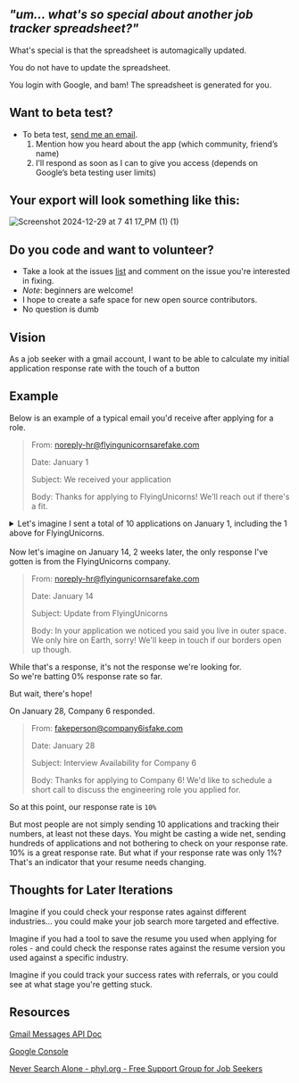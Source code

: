 ## _"um... what's so special about another job tracker spreadsheet?"_

What's special is that the spreadsheet is automagically updated.

You do not have to update the spreadsheet.

You login with Google, and bam! The spreadsheet is generated for you.

## Want to beta test? 

- To beta test, [send me an email](mailto:jobbathehuntt@gmail.com?subject=Jobba%20The%20Huntt%20Installation%20Instructions&body=Subscribe).
    1. Mention how you heard about the app (which community, friend’s name)
    2. I’ll respond as soon as I can to give you access (depends on Google’s beta testing user limits)

## Your export will look something like this:

![Screenshot 2024-12-29 at 7 41 17_PM (1) (1)](https://github.com/user-attachments/assets/951ae900-c875-4745-9d4b-ac77d313d281)

## Do you code and want to volunteer?
- Take a look at the issues [list](https://github.com/lnovitz/jobseeker-analytics/issues) and comment on the issue you're interested in fixing.
- _Note_: beginners are welcome!
- I hope to create a safe space for new open source contributors.
- No question is dumb

## Vision

As a job seeker with a gmail account, I want to be able to calculate  my initial application response rate with the touch of a button

## Example

Below is an example of a typical email you'd receive after applying for a role.

> From: noreply-hr@flyingunicornsarefake.com
>
> Date: January 1
> 
> Subject: We received your application
> 
> Body: Thanks for applying to FlyingUnicorns! We'll reach out if there's a fit.


<details>
<summary>Let's imagine I sent a total of 10 applications on January 1, including the 1 above for FlyingUnicorns.
</summary>

> From: noreply-hr@company1isfake.com
>
> Date: January 1
> 
> Subject: We received your application
> 
> Body: Thanks for applying to Company 1! We'll reach out if there's a fit.

> From: noreply-hr@company2isfake.com
>
> Date: January 1
> 
> Subject: We received your application
> 
> Body: Thanks for applying to Company 2! We'll reach out if there's a fit.

> From: noreply-hr@company3isfake.com
>
> Date: January 1
> 
> Subject: We received your application
> 
> Body: Thanks for applying to Company 3! We'll reach out if there's a fit.

> From: noreply-hr@company4isfake.com
>
> Date: January 1
> 
> Subject: We received your application
> 
> Body: Thanks for applying to Company 4! We'll reach out if there's a fit.

> From: noreply-hr@company5isfake.com
>
> Date: January 1
> 
> Subject: We received your application
> 
> Body: Thanks for applying to Company 5! We'll reach out if there's a fit.

> From: noreply-hr@company6isfake.com
>
> Date: January 1
> 
> Subject: We received your application
> 
> Body: Thanks for applying to Company 6! We'll reach out if there's a fit.

> From: noreply-hr@company7isfake.com
>
> Date: January 1
> 
> Subject: We received your application
> 
> Body: Thanks for applying to Company 7! We'll reach out if there's a fit.

> From: noreply-hr@company8isfake.com
>
> Date: January 1
> 
> Subject: We received your application
> 
> Body: Thanks for applying to Company 8! We'll reach out if there's a fit.

> From: noreply-hr@company9isfake.com
>
> Date: January 1
> 
> Subject: We received your application
> 
> Body: Thanks for applying to Company 9! We'll reach out if there's a fit.

> From: noreply-hr@flyingunicornsarefake.com
>
> Date: January 1
> 
> Subject: We received your application
> 
> Body: Thanks for applying to FlyingUnicorns! We'll reach out if there's a fit.
</details>

<br>
Now let's imagine on January 14, 2 weeks later, the only response I've gotten is from the FlyingUnicorns company.

<br>

>
>
> From: noreply-hr@flyingunicornsarefake.com
>
> Date: January 14
> 
> Subject: Update from FlyingUnicorns
> 
> Body: In your application we noticed you said you live in outer space. We only hire on Earth, sorry! We'll keep in touch if our borders open up though.

While that's a response, it's not the response we're looking for. 
<br>So we're batting 0% response rate so far.

But wait, there's hope!

On January 28, Company 6 responded.
> From: fakeperson@company6isfake.com
>
> Date: January 28
> 
> Subject: Interview Availability for Company 6
> 
> Body: Thanks for applying to Company 6! We'd like to schedule a short call to discuss the engineering role you applied for.

So at this point, our response rate is `10%` 

But most people are not simply sending 10 applications and tracking their numbers, at least not these days. You might be casting a wide net, sending hundreds of applications and not bothering to check on your response rate. 10% is a great response rate. But what if your response rate was only 1%? That's an indicator that your resume needs changing. 

## Thoughts for Later Iterations

Imagine if you could check your response rates against different industries... you could make your job search more targeted and effective. 

Imagine if you had a tool to save the resume you used when applying for roles - and could check the response rates against the resume version you used against a specific industry.

Imagine if you could track your success rates with referrals, or you could see at what stage you're getting stuck. 

## Resources
[Gmail Messages API Doc](https://developers.google.com/gmail/api/reference/rest/v1/users.messages/list)

[Google Console](https://console.cloud.google.com/apis/credentials)

[Never Search Alone - phyl.org - Free Support Group for Job Seekers](https://www.phyl.org/)

